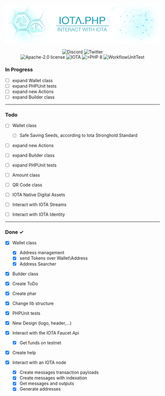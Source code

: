 ![IOTA.php](./help/images/IOTA_PHP_Banner_Interact.png)

<p style="text-align:center;">
  <a href="https://discord.iota.org/" style="text-decoration:none;"><img src="https://img.shields.io/badge/Discord-9cf.svg?style=social&logo=discord" alt="Discord"></a>
  <a href="https://twitter.com/IOTAphp/" style="text-decoration:none;"><img src="https://img.shields.io/badge/Twitter-9cf.svg?style=social&logo=twitter" alt="Twitter"></a>
  <br>
  <a href="https://github.com/iota-community/iota.php/LICENSE" style="text-decoration:none;"><img src="https://img.shields.io/badge/license-Apache--2.0-green?style=flat-square" alt="Apache-2.0 license"></a>
  <a href="https://www.iota.org/" style="text-decoration:none;"><img src="https://img.shields.io/badge/IOTA-lightgrey?style=flat&logo=iota" alt="IOTA"></a>
  <a href="https://www.php.net/" style="text-decoration:none;"><img src="https://img.shields.io/badge/PHP->= 8.x-blue?style=flat-square" alt=">PHP 8"></a>
  <img src="https://github.com/iota-community/iota.php/actions/workflows/phpunit.yml/badge.svg" alt="WorkflowUnitTest">
</p>

### In Progress

- [ ] expand Wallet class
- [ ] expand PHPUnit tests
- [ ] expand new Actions
- [ ] expand Builder class

---

### Todo

- [ ] Wallet class
    - [ ] Safe Saving Seeds, according to Iota Stronghold Standard

  
- [ ] expand new Actions
- [ ] expand Builder class
- [ ] expand PHPUnit tests


- [ ] Amount class
- [ ] QR Code class


- [ ] IOTA Native Digital Assets
- [ ] Interact with IOTA Streams
- [ ] Interact with IOTA Identity

---

### Done ✓

- [x] Wallet class    
    - [x] Address management
    - [x] send Tokens over Wallet\Address 
    - [x] Address Searcher
- [x] Builder class
- [x] Create ToDo
- [x] Create phar
- [x] Change lib structure
- [x] PHPUnit tests
- [x] New Design (logo, header,...)


- [x] Interact with the IOTA Faucet Api
    - [x] Get funds on testnet


- [x] Create help


- [x] Interact with an IOTA node
    - [x] Create messages transaction payloads
    - [x] Create messages with indexation
    - [x] Get messages and outputs
    - [x] Generate addresses 